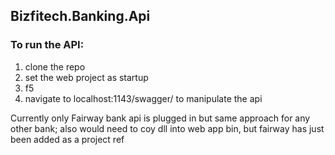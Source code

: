## Bizfitech.Banking.Api

### To run the API:

1. clone the repo
2. set the web project as startup
3. f5
4. navigate to localhost:1143/swagger/ to manipulate the api


Currently only Fairway bank api is plugged in but same approach for any other bank; also would need to coy dll into web app bin, but fairway has just been added as a project ref